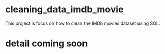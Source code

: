 # cleaning_data_imdb_movie
This project is focus on how to clean the IMDb movies dataset using SQL.

# detail coming soon
